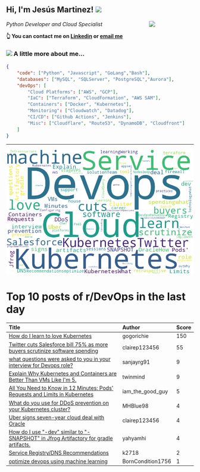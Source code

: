 <!--
**jmartinezl/jmartinezl** is a ✨ _special_ ✨ repository because its `README.md` (this file) appears on your GitHub profile.

Here are some ideas to get you started:

- 🔭 I’m currently working on ...
- 🌱 I’m currently learning ...
- 👯 I’m looking to collaborate on ...
- 🤔 I’m looking for help with ...
- 💬 Ask me about ...
- 📫 How to reach me: ...
- 😄 Pronouns: ...
- ⚡ Fun fact: ...
-->

<h2>Hi, I'm Jesús Martinez! <img src="https://media.giphy.com/media/WUlplcMpOCEmTGBtBW/giphy.gif" width="30"> </h2>
<img align='right' src="https://media.giphy.com/media/NytMLKyiaIh6VH9SPm/giphy.gif" width="120">
<p><em>Python Developer and Cloud Specialist
</em></p>

**👆 You can contact me on [Linkedin](https://www.linkedin.com/in/jes%C3%BAs-martinez-2b7b10104/) or [email me](mailto:jesus.mtz.lorenzo@gmail.com)**

### <img src="https://media.giphy.com/media/VgCDAzcKvsR6OM0uWg/giphy.gif" width="50"> A little more about me...  

```json
{
    "code": ["Python", "Javascript", "GoLang","Bash"],
    "databases": ["MySQL", "SQLServer", "PostgreSQL","Aurora"],
    "devOps": [
        "Cloud Platforms": ["AWS", "GCP"],
        "IaC": ["Terraform", "CloudFormation", "AWS SAM"],
        "Containers": ["Docker", "Kubernetes"],
        "Monitoring": ["Cloudwatch", "Datadog"],
        "CI/CD": ["Github Actions", "Jenkins"],
        "Misc": ["Cloudflare", "Route53", "DynamoDB", "Cloudfront"]
    ]
}
```
---

![Wordcloud](./cloud.png)

# Top 10 posts of r/DevOps in the last day

| Title | Author | Score |
|:---|:---|:---|
| [How do I learn to love Kubernetes](https://www.reddit.com/r/devops/comments/112bnxt/how_do_i_learn_to_love_kubernetes/) | gogorichie | 150 |
| [Twitter cuts Salesforce bill 75% as more buyers scrutinize software spending](https://www.reddit.com/r/devops/comments/112div3/twitter_cuts_salesforce_bill_75_as_more_buyers/) | clairep123456 | 55 |
| [what questions were asked to you in your interview for Devops role?](https://www.reddit.com/r/devops/comments/112mntr/what_questions_were_asked_to_you_in_your/) | sanjayrg91 | 9 |
| [Explain Why Kubernetes and Containers are Better Than VMs Like I'm 5.](https://www.reddit.com/r/devops/comments/112r20w/explain_why_kubernetes_and_containers_are_better/) | twinmind | 9 |
| [All You Need to Know in 12 Minutes: Pods' Requests and Limits in Kubernetes](https://www.reddit.com/r/devops/comments/1124bc1/all_you_need_to_know_in_12_minutes_pods_requests/) | iam_the_good_guy | 5 |
| [What do you use for DDoS prevention on your Kubernetes cluster?](https://www.reddit.com/r/devops/comments/112utrq/what_do_you_use_for_ddos_prevention_on_your/) | MHBlue98 | 4 |
| [Uber signs seven-year cloud deal with Oracle](https://www.reddit.com/r/devops/comments/112dzwx/uber_signs_sevenyear_cloud_deal_with_oracle/) | clairep123456 | 4 |
| [How do I use "-dev" similar to "-SNAPSHOT" in Jfrog Artifactory for gradle artifacts.](https://www.reddit.com/r/devops/comments/112aogq/how_do_i_use_dev_similar_to_snapshot_in_jfrog/) | yahyamhi | 4 |
| [Service Registry/DNS Recommendations](https://www.reddit.com/r/devops/comments/11294l8/service_registrydns_recommendations/) | k2718 | 2 |
| [optimize devops using machine learning](https://www.reddit.com/r/devops/comments/112t2aa/optimize_devops_using_machine_learning/) | BornCondition1756 | 1 |
